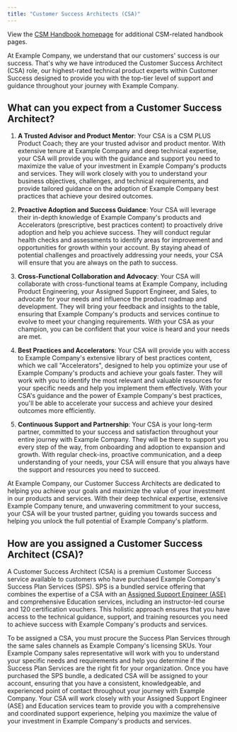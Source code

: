 ```yaml
---
title: "Customer Success Architects (CSA)"
---
```


View the [CSM Handbook homepage](/handbook/customer-success/csm/) for additional CSM-related handbook pages.

At Example Company, we understand that our customers' success is our success. That's why we have introduced the Customer Success Architect (CSA) role, our highest-rated technical product experts within Customer Success designed to provide you with the top-tier level of support and guidance throughout your journey with Example Company.

## What can you expect from a Customer Success Architect?

1. **A Trusted Advisor and Product Mentor**: Your CSA is a CSM PLUS Product Coach; they are your trusted advisor and product mentor. With extensive tenure at Example Company and deep technical expertise, your CSA will provide you with the guidance and support you need to maximize the value of your investment in Example Company's products and services. They will work closely with you to understand your business objectives, challenges, and technical requirements, and provide tailored guidance on the adoption of Example Company best practices that achieve your desired outcomes.

1. **Proactive Adoption and Success Guidance**: Your CSA will leverage their in-depth knowledge of Example Company's products and Accelerators (prescriptive, best practices content) to proactively drive adoption and help you achieve success. They will conduct regular health checks and assessments to identify areas for improvement and opportunities for growth within your account. By staying ahead of potential challenges and proactively addressing your needs, your CSA will ensure that you are always on the path to success.

1. **Cross-Functional Collaboration and Advocacy**: Your CSA will collaborate with cross-functional teams at Example Company, including Product Engineering, your Assigned Support Engineer, and Sales, to advocate for your needs and influence the product roadmap and development. They will bring your feedback and insights to the table, ensuring that Example Company's products and services continue to evolve to meet your changing requirements. With your CSA as your champion, you can be confident that your voice is heard and your needs are met.

1. **Best Practices and Accelerators**: Your CSA will provide you with access to Example Company's extensive library of best practices content, which we call "Accelerators", designed to help you optimize your use of Example Company's products and achieve your goals faster. They will work with you to identify the most relevant and valuable resources for your specific needs and help you implement them effectively. With your CSA's guidance and the power of Example Company's best practices, you'll be able to accelerate your success and achieve your desired outcomes more efficiently.

1. **Continuous Support and Partnership**: Your CSA is your long-term partner, committed to your success and satisfaction throughout your entire journey with Example Company. They will be there to support you every step of the way, from onboarding and adoption to expansion and growth. With regular check-ins, proactive communication, and a deep understanding of your needs, your CSA will ensure that you always have the support and resources you need to succeed.

At Example Company, our Customer Success Architects are dedicated to helping you achieve your goals and maximize the value of your investment in our products and services. With their deep technical expertise, extensive Example Company tenure, and unwavering commitment to your success, your CSA will be your trusted partner, guiding you towards success and helping you unlock the full potential of Example Company's platform.

## How are you assigned a Customer Success Architect (CSA)?

A Customer Success Architect (CSA) is a premium Customer Success service available to customers who have purchased Example Company's Success Plan Services (SPS). SPS is a bundled service offering that combines the expertise of a CSA with an [Assigned Support Engineer (ASE)](/handbook/support/assigned-support-engineer) and comprehensive Education services, including an instructor-led course and 120 certification vouchers. This holistic approach ensures that you have access to the technical guidance, support, and training resources you need to achieve success with Example Company's products and services.

To be assigned a CSA, you must procure the Success Plan Services through the same sales channels as Example Company's licensing SKUs. Your Example Company sales representative will work with you to understand your specific needs and requirements and help you determine if the Success Plan Services are the right fit for your organization. Once you have purchased the SPS bundle, a dedicated CSA will be assigned to your account, ensuring that you have a consistent, knowledgeable, and experienced point of contact throughout your journey with Example Company. Your CSA will work closely with your Assigned Support Engineer (ASE) and Education services team to provide you with a comprehensive and coordinated support experience, helping you maximize the value of your investment in Example Company's products and services.
